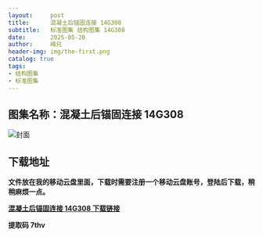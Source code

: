 ```yaml
---
layout:     post
title:      混凝土后锚固连接 14G308
subtitle:   标准图集 结构图集 14G308
date:       2025-05-20
author:     峰兄
header-img: img/the-first.png
catalog: true
tags:
- 结构图集
- 标准图集
---
```

## 图集名称：混凝土后锚固连接 14G308
![封面](https://pic1.imgdb.cn/item/682c44b758cb8da5c8fef4e6.jpg)

## 下载地址 ##
**文件放在我的移动云盘里面，下载时需要注册一个移动云盘账号，登陆后下载，稍稍麻烦一点。**  
  
[**混凝土后锚固连接 14G308 下载链接**](https://caiyun.139.com/w/i/2nc6q5zC7Lx5d)

**提取码 7thv**

